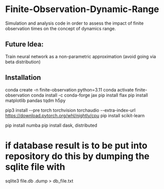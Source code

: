 # Finite-Observation-Dynamic-Range

Simulation and analysis code in order to assess the impact of finite observation times on the concept of dynamics range.

## Future Idea:
Train neural network as a non-parametric approximation (avoid going via beta distribution)

## Installation
conda create -n finite-observation python=3.11
conda activate finite-observation
conda install -c conda-forge jax
pip install flax
pip install matplotlib pandas tqdm h5py

pip3 install --pre torch torchvision torchaudio --extra-index-url https://download.pytorch.org/whl/nightly/cpu
pip install scikit-learn

pip install numba
pip install dask, distributed

# if database result is to be put into repository do this by dumping the sqlite file with
sqlite3 file.db .dump > db_file.txt
